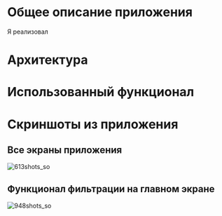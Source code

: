 # Общее описание приложения

Я реализовал

# Архитектура

# Использованный функционал

# Скриншоты из приложения

## Все экраны приложения 

![613shots_so](https://github.com/user-attachments/assets/33042a0c-8100-43f0-8f3e-9b200029b6ba)

## Функционал фильтрации на главном экране

![948shots_so](https://github.com/user-attachments/assets/784aabee-5257-430d-84a0-3451bd8c757a)
